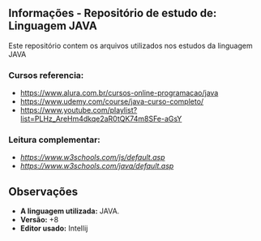 ## Informações - Repositório de estudo de: Linguagem JAVA
Este repositório contem os arquivos utilizados nos estudos da linguagem JAVA 

### Cursos referencia: 
- https://www.alura.com.br/cursos-online-programacao/java
- https://www.udemy.com/course/java-curso-completo/
- https://www.youtube.com/playlist?list=PLHz_AreHm4dkqe2aR0tQK74m8SFe-aGsY

### Leitura complementar: 
- *https://www.w3schools.com/js/default.asp*
- *https://www.w3schools.com/java/default.asp*


 ## Observações
 
- **A linguagem utilizada:** JAVA.
-  **Versão:** +8
- **Editor usado:** Intellij
